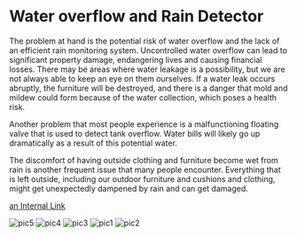 # Water overflow and Rain Detector

The problem at hand is the potential risk of water overflow and the lack of an efficient rain monitoring system. Uncontrolled water overflow can lead to significant property damage, endangering lives and causing
financial losses. There may be areas where water leakage is a possibility, but we are not always able to keep an eye on them ourselves. If a water leak occurs abruptly, the furniture will be destroyed, and there is a danger that mold and mildew could form because of the water collection, which poses a health risk.

Another problem that most people experience is a malfunctioning floating valve that is used to detect tank overflow. Water bills will likely go up dramatically as a result of this potential water.

The discomfort of having outside clothing and furniture become wet from rain is another frequent issue that many people encounter. Everything that is left outside, including our outdoor furniture and cushions and clothing, might get unexpectedly dampened by rain and can get damaged.

[an Internal Link]()

![pic5](https://github.com/leonfdo/Product_design/assets/78163260/ed9dfff0-cbcf-4977-bc3c-d44c84d79078)
![pic4](https://github.com/leonfdo/Product_design/assets/78163260/48c83490-9c00-4bf2-a0d0-0a0ed7670101)
![pic3](https://github.com/leonfdo/Product_design/assets/78163260/6b7775f2-1a40-41e8-9840-3f1070f7466e)
![pic1](https://github.com/leonfdo/Product_design/assets/78163260/2b8fd75f-e008-4d35-bb8e-ae4468920d2a)
![pic2](https://github.com/leonfdo/Product_design/assets/78163260/c172b854-23ba-4aed-af1a-55f913de02d2)
